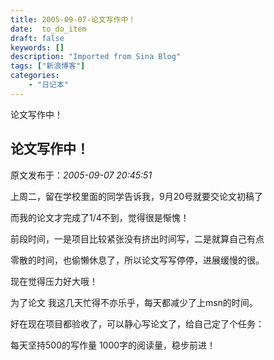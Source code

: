 ```yaml
---
title: 2005-09-07-论文写作中！
date:  to_do_item
draft: false
keywords: []
description: "Imported from Sina Blog"
tags: ["新浪博客"]
categories: 
    - "日记本"
---
```

论文写作中！
## 论文写作中！

 原文发布于：*2005-09-07 20:45:51*

 

   上周二，留在学校里面的同学告诉我，9月20号就要交论文初稿了

而我的论文才完成了1/4不到，觉得很是惭愧！

前段时间，一是项目比较紧张没有挤出时间写，二是就算自己有点

零散的时间，也偷懒休息了，所以论文写写停停，进展缓慢的很。

现在觉得压力好大哦！

 

   为了论文
我这几天忙得不亦乐乎，每天都减少了上msn的时间。

好在现在项目都验收了，可以静心写论文了，给自己定了个任务：

每天坚持500的写作量 1000字的阅读量，稳步前进！


